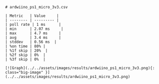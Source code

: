 
    # ardwiino_ps1_micro_3v3.csv

    | Metric   | Value     |
    | -------- | --------- |
    | poll rate | 1 ms      |
    | min      | 2.07 ms     |
    | max      | 4.7 ms     |
    | avg      | 3.4 ms     |
    | stddev   | 0.56 ms  |
    | %on time | 80% |
    | %1f skip | 20%  |
    | %2f skip | 0%  |
    | %3f skip | 0%  |

    [![Graph](../../assets/images/results/ardwiino_ps1_micro_3v3.png){: class="big-image" }](../../assets/images/results/ardwiino_ps1_micro_3v3.png)

    